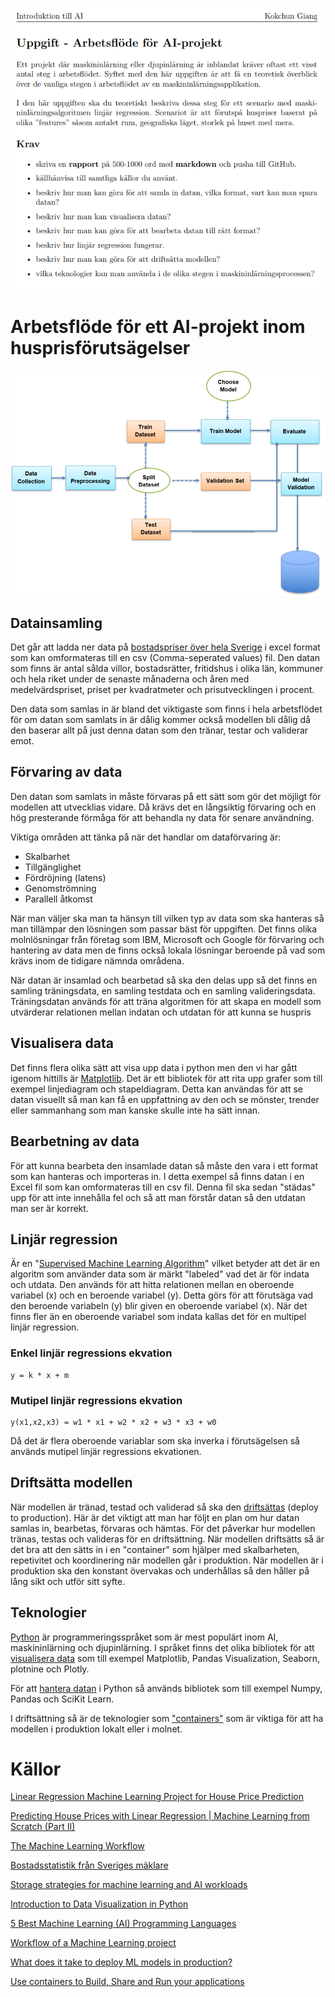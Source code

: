 ![Assignment](/assets/Assignment.png)

# Arbetsflöde för ett AI-projekt inom husprisförutsägelser

![Workflow](/assets/MachineLearningWorkflow.png)


## Datainsamling
Det går att ladda ner data på [bostadspriser över hela Sverige][4] i excel format som kan omformateras till en csv (Comma-seperated values) fil. Den datan som finns är antal sålda villor, bostadsrätter, fritidshus i olika län, kommuner och hela riket under de senaste månaderna och åren med medelvärdspriset, priset per kvadratmeter och prisutvecklingen i procent.

Den data som samlas in är bland det viktigaste som finns i hela arbetsflödet för om datan som samlats in är dålig kommer också modellen bli dålig då den baserar allt på just denna datan som den tränar, testar och validerar emot.

## Förvaring av data
Den datan som samlats in måste förvaras på ett sätt som gör det möjligt för modellen att utvecklias vidare. Då krävs det en långsiktig förvaring och en hög presterande förmåga för att behandla ny data för senare användning.

Viktiga områden att tänka på när det handlar om dataförvaring är:
- Skalbarhet
- Tillgänglighet
- Fördröjning (latens)
- Genomströmning
- Parallell åtkomst

När man väljer ska man ta hänsyn till vilken typ av data som ska hanteras så man tillämpar den lösningen som passar bäst för uppgiften. Det finns olika molnlösningar från företag som IBM, Microsoft och Google för förvaring och hantering av data men de finns också lokala lösningar beroende på vad som krävs inom de tidigare nämnda områdena.

När datan är insamlad och bearbetad så ska den delas upp så det finns en samling träningsdata, en samling testdata och en samling valideringsdata.
Träningsdatan används för att träna algoritmen för att skapa en modell som utvärderar relationen mellan indatan och utdatan för att kunna se huspris  

## Visualisera data

Det finns flera olika sätt att visa upp data i python men den vi har gått igenom hittills är [Matplotlib][6]. Det är ett bibliotek för att rita upp grafer som till exempel linjediagram och stapeldiagram. Detta kan användas för att se datan visuellt så man kan få en uppfattning av den och se mönster, trender eller sammanhang som man kanske skulle inte ha sätt innan.

## Bearbetning av data

För att kunna bearbeta den insamlade datan så måste den vara i ett format som kan hanteras och importeras in. I detta exempel så finns datan i en Excel fil som kan omformateras till en csv fil. Denna fil ska sedan "städas" upp för att inte innehålla fel och så att man förstår datan så den utdatan man ser är korrekt.

## Linjär regression

Är en "[Supervised Machine Learning Algorithm][1]" vilket betyder att det är en algoritm som använder data som är märkt "labeled" vad det är för indata och utdata.
Den används för att hitta relationen mellan en oberoende variabel (x) och en beroende variabel (y). Detta görs för att förutsäga vad den beroende variabeln (y) blir given en oberoende variabel (x). När det finns fler än en oberoende variabel som indata kallas det för en multipel linjär regression.

### Enkel linjär regressions ekvation
```
y = k * x + m
```
### Mutipel linjär regressions ekvation
```
y(x1,x2,x3) = w1 * x1 + w2 * x2 + w3 * x3 + w0
```

Då det är flera oberoende variablar som ska inverka i förutsägelsen så används mutipel linjär regressions ekvationen.

## Driftsätta modellen

När modellen är tränad, testad och validerad så ska den [driftsättas][9] (deploy to production). Här är det viktigt att man har följt en plan om hur datan samlas in, bearbetas, förvaras och hämtas. För det påverkar hur modellen tränas, testas och valideras för en driftsättning. När modellen driftsätts så är det bra att den sätts in i en "container" som hjälper med skalbarheten, repetivitet och koordinering när modellen går i produktion. När modellen är i produktion ska den konstant övervakas och underhållas så den håller på lång sikt och utför sitt syfte.

## Teknologier

[Python][7] är programmeringsspråket som är mest populärt inom AI, maskininlärning och djupinlärning. I språket finns det olika bibliotek för att [visualisera data][6] som till exempel Matplotlib, Pandas Visualization, Seaborn, plotnine och Plotly.

För att [hantera datan][1] i Python så används bibliotek som till exempel Numpy, Pandas och SciKit Learn.

I driftsättning så är de teknologier som ["containers"][10] som är viktiga för att ha modellen i produktion lokalt eller i molnet.

# Källor

<!-- Source -->
[Linear Regression Machine Learning Project for House Price Prediction][1]

[Predicting House Prices with Linear Regression | Machine Learning from Scratch (Part II)][2]

[The Machine Learning Workflow][3]

[Bostadsstatistik från Sveriges mäklare][4]

[Storage strategies for machine learning and AI workloads][5]

[Introduction to Data Visualization in Python][6]

[5 Best Machine Learning (AI) Programming Languages][7]

[Workflow of a Machine Learning project][8]

[What does it take to deploy ML models in production?][9]

[Use containers to Build, Share and Run your applications][10]

<!-- Links -->
[1]: https://studygyaan.com/data-science-ml/linear-regression-machine-learning-project-for-house-price-prediction

[2]: https://towardsdatascience.com/predicting-house-prices-with-linear-regression-machine-learning-from-scratch-part-ii-47a0238aeac1

[3]: https://learnetutorials.com/machine-learning/machine-learning-workflow

[4]: https://www.maklarstatistik.se/

[5]: https://www.techtarget.com/searchstorage/feature/Storage-strategies-for-machine-learning-and-AI-workloads

[6]: https://gilberttanner.com/blog/introduction-to-data-visualization-inpython/

[7]: https://www.unite.ai/5-best-machine-learning-ai-programming-languages/

[8]: https://towardsdatascience.com/workflow-of-a-machine-learning-project-ec1dba419b94

[9]: https://www.qwak.com/post/what-does-it-take-to-deploy-ml-models-in-production

[10]: https://www.docker.com/resources/what-container/